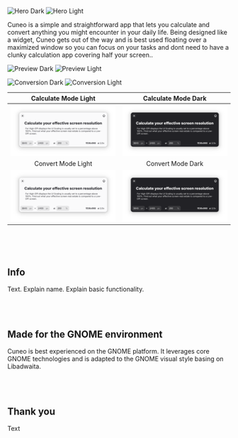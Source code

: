 
![Hero Dark](https://github.com/heidefinnischen/cuneo/blob/b877b15cffc9a2fe6c17d1fd3f1d7580232d9b29/data/Resources/cuneo-hero-dark.png#gh-dark-mode-only)
![Hero Light](https://github.com/heidefinnischen/cuneo/blob/b877b15cffc9a2fe6c17d1fd3f1d7580232d9b29/data/Resources/cuneo-hero-light.png#gh-light-mode-only)


Cuneo is a simple and straightforward app that lets you calculate and convert anything you might encounter in your daily life. Being designed like a widget, Cuneo gets out of the way and is best used floating over a maximized window so you can focus on your tasks and dont need to have a clunky calculation app covering half your screen..

![Preview Dark](https://github.com/heidefinnischen/cuneo/blob/7ead689d97705c0418144af957912a4a7755ab12/data/Resources/app-dark.png#gh-dark-mode-only)
![Preview Light](https://github.com/heidefinnischen/cuneo/blob/7ead689d97705c0418144af957912a4a7755ab12/data/Resources/app-light.png#gh-light-mode-only)

![Conversion Dark](https://github.com/heidefinnischen/cuneo/blob/7ead689d97705c0418144af957912a4a7755ab12/data/Resources/convert-sample-dark.png#gh-dark-mode-only)
![Conversion Light](https://github.com/heidefinnischen/cuneo/blob/7ead689d97705c0418144af957912a4a7755ab12/data/Resources/convert-sample-light.png#gh-light-mode-only)

Calculate Mode Light | Calculate Mode Dark
:-------------------:|:-------------------:
<img src="https://github.com/heidefinnischen/resolutionary/blob/239a8ceb59640c2689fa2409b7861c415ef95ebe/data/screenshots/sample-light.png" width="550" /> | <img src="https://github.com/heidefinnischen/resolutionary/blob/239a8ceb59640c2689fa2409b7861c415ef95ebe/data/screenshots/sample-dark.png" width="550" />
Convert Mode Light | Convert Mode Dark
<img src="https://github.com/heidefinnischen/resolutionary/blob/239a8ceb59640c2689fa2409b7861c415ef95ebe/data/screenshots/sample-light.png" width="550" /> | <img src="https://github.com/heidefinnischen/resolutionary/blob/239a8ceb59640c2689fa2409b7861c415ef95ebe/data/screenshots/sample-dark.png" width="550" />

<br><br><br>

<h2> Info </h2>
Text. Explain name. Explain basic functionality.
<br><br><br><br>

<h2> Made for the GNOME environment </h2>
Cuneo is best experienced on the GNOME platform. It leverages core GNOME technologies and is adapted to the GNOME visual style basing on Libadwaita.
<br><br><br><br>

<h2> Thank you </h2>
Text 
<br><br><br><br>
